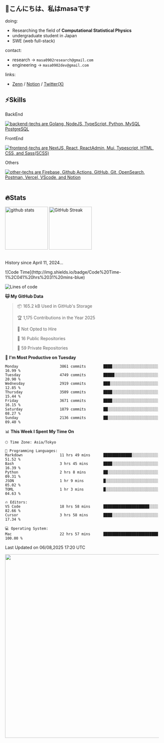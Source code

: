 <h2>👋こんにちは、私はmasaです</h2>

<section>
  <section>
    <div>doing: 
    <ul>
      <li>Researching the field of <b>Computational Statistical Physics</b></li>
      <li>undergraduate student in Japan</li>
      <li>SWE (web full-stack)</li>
    </ul>
    </div>
    <div>contact: 
      <ul>
        <li>research → <code>masa0902research@gmail.com</code></li>
        <li>engineering → <code>masa0902dev@gmail.com</code></li>
      </ul>
    </div>
  </section>
  <div>links:
    <ul>
      <li><a href="https://zenn.dev/masa0902dev">
  Zenn</a> / <a href="https://masa0902dev.notion.site/Tech-Blog-MASA-0f225d11627944d692699daf0686cd9e">Notion</a> / <a href="https://x.com/masa0902dev">Twitter(X)</a>
      </li>
    </ul>
  </div>
</section>


<section>
  <h1>⚡️Skills</h1>

  <div>
    <p>BackEnd</p>
    <a href="https://skillicons.dev">
      <img alt="backend-techs are Golang, NodeJS, TypeScript, Python, MySQL PostgreSQL" src="https://skillicons.dev/icons?theme=light&perline=9&i=go,nodejs,ts,py,mysql,postgresql">
    </a>  
    <p>FrontEnd</p>
    <a href="https://skillicons.dev">
      <img alt="frontend-techs are NextJS, React, ReactAdmin, Mui, Typescript, HTML, CSS, and Sass(SCSS)" src="https://skillicons.dev/icons?theme=light&perline=9&i=next,react,mui,ts,html,css,sass">
    </a>
    <p>Others</p>
    <a href="https://skillicons.dev">
      <img alt="other-techs are Firebase, Github Actions, GitHub, Git, OpenSearch, Postman, Vercel, VScode, and Notion" src="https://skillicons.dev/icons?theme=light&perline=9&i=firebase,githubactions,github,git,elasticsearch,postman,vercel,vscode,notion">
    </a>
  </div>
  <br>
</section>




<section>
  <h1>🔥Stats</h1>
  
  <div align="left"> 
<!--     <img
      alt="Top Langs"
      height="170px"
      src="https://github-readme-stats-ten-lilac-82.vercel.app/api/top-langs/?username=masa0902dev&layout=compact&show_icons=true&theme=ayu-mirage&count_private=true&size_weight=0.6&count_weight=0.4&title_color=FFD100&text_color=73D0FF&border_radius=6&exclude_repo=ec-costco-resale,a-team-dev,ulucus,laravel-vercel-mysql-test&hide=blade,php,css,html"
    /> -->
    <img
      alt="github stats"
      height="140px"
      src="https://github-readme-stats-ten-lilac-82.vercel.app/api?username=masa0902dev&theme=ayu-mirage&show_icons=true&count_private=true&title_color=FFD100&text_color=73D0FF&text_bold=true&icon_color=FFD100&border_radius=6&hide=contribs"
    />
    <a href="https://git.io/streak-stats">
      <img
        alt="GitHub Streak"
        height="140px"
        src="https://github-readme-streak-stats-rouge-one.vercel.app?user=masa0902dev&theme=ayu-mirage&date_format=n%2Fj%5B%2FY%5D&card_height=170&text_bold=true"
      />
    </a>
    <!-- size_weight:byte count, count_weight:レポジトリが持つ割合 -->
    <!-- 除外→css:scssある, blade:phpある -->
    <!-- exclude_repo:特定のレポジトリを排除 -->
    <!-- DSAs -->
<!--     <img width='330' alt="Project Euler profile" src="https://projecteuler.net/profile/masa0902dev.png" />
    <div>
      <img height='384' alt="Leetcode profile" src="https://leetcard.jacoblin.cool/masa0902dev?theme=unicorn&font=NTR&ext=activity" />
      <img height='384' alt="Atcoder profile" src="https://atcoder-readme-stats.vercel.app/stats/masa0902dev?show_history=4" />
    </div> -->
  </div>
  <div>
    <br>
    <p>History since April 11, 2024...</p>
<!--START_SECTION:waka-->
![Code Time](http://img.shields.io/badge/Code%20Time-1%2C041%20hrs%2031%20mins-blue)

![Lines of code](https://img.shields.io/badge/From%20Hello%20World%20I%27ve%20Written-79.3%20million%20lines%20of%20code-blue)

**🐱 My GitHub Data** 

> 📦 165.2 kB Used in GitHub's Storage 
 > 
> 🏆 1,175 Contributions in the Year 2025
 > 
> 🚫 Not Opted to Hire
 > 
> 📜 16 Public Repositories 
 > 
> 🔑 59 Private Repositories 
 > 
📅 **I'm Most Productive on Tuesday** 

```text
Monday                   3861 commits        ████░░░░░░░░░░░░░░░░░░░░░   16.99 % 
Tuesday                  4749 commits        █████░░░░░░░░░░░░░░░░░░░░   20.90 % 
Wednesday                2919 commits        ███░░░░░░░░░░░░░░░░░░░░░░   12.85 % 
Thursday                 3509 commits        ████░░░░░░░░░░░░░░░░░░░░░   15.44 % 
Friday                   3671 commits        ████░░░░░░░░░░░░░░░░░░░░░   16.15 % 
Saturday                 1879 commits        ██░░░░░░░░░░░░░░░░░░░░░░░   08.27 % 
Sunday                   2136 commits        ██░░░░░░░░░░░░░░░░░░░░░░░   09.40 % 
```


📊 **This Week I Spent My Time On** 

```text
🕑︎ Time Zone: Asia/Tokyo

💬 Programming Languages: 
Markdown                 11 hrs 49 mins      █████████████░░░░░░░░░░░░   51.52 % 
Bash                     3 hrs 45 mins       ████░░░░░░░░░░░░░░░░░░░░░   16.39 % 
Python                   2 hrs 8 mins        ██░░░░░░░░░░░░░░░░░░░░░░░   09.31 % 
JSON                     1 hr 9 mins         █░░░░░░░░░░░░░░░░░░░░░░░░   05.02 % 
TOML                     1 hr 3 mins         █░░░░░░░░░░░░░░░░░░░░░░░░   04.63 % 

🔥 Editors: 
VS Code                  18 hrs 58 mins      █████████████████████░░░░   82.66 % 
Cursor                   3 hrs 58 mins       ████░░░░░░░░░░░░░░░░░░░░░   17.34 % 

💻 Operating System: 
Mac                      22 hrs 57 mins      █████████████████████████   100.00 % 
```


 Last Updated on 06/08,2025 17:20 UTC
<!--END_SECTION:waka-->
  </div>
  <div>
    <a href="https://wakatime.com/@masa0902dev">
      <img align="center" width="600" src="https://github-readme-stats.vercel.app/api/wakatime?username=@masa0902dev&layout=compact&langs_count=16&custom_title=WakaTime%20Stats%20(Top%2016%20Langs)" />
<!--       %20はURLにおいて半角スペースを表す -->
    </a>
  </div>
</section>
